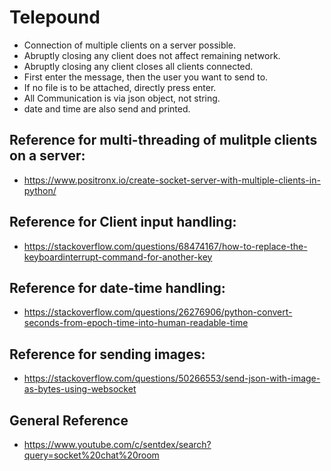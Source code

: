 # Telepound

* Connection of multiple clients on a server possible.
* Abruptly closing any client does not affect remaining network.
* Abruptly closing any client closes all clients connected.
* First enter the message, then the user you want to send to.
* If no file is to be attached, directly press enter.
* All Communication is via json object, not string.
* date and time are also send and printed.



## Reference for multi-threading of mulitple clients on a server:
* https://www.positronx.io/create-socket-server-with-multiple-clients-in-python/

## Reference for Client input handling:
* https://stackoverflow.com/questions/68474167/how-to-replace-the-keyboardinterrupt-command-for-another-key

## Reference for date-time handling:
* https://stackoverflow.com/questions/26276906/python-convert-seconds-from-epoch-time-into-human-readable-time

## Reference for sending images:
* https://stackoverflow.com/questions/50266553/send-json-with-image-as-bytes-using-websocket

## General Reference
* https://www.youtube.com/c/sentdex/search?query=socket%20chat%20room
